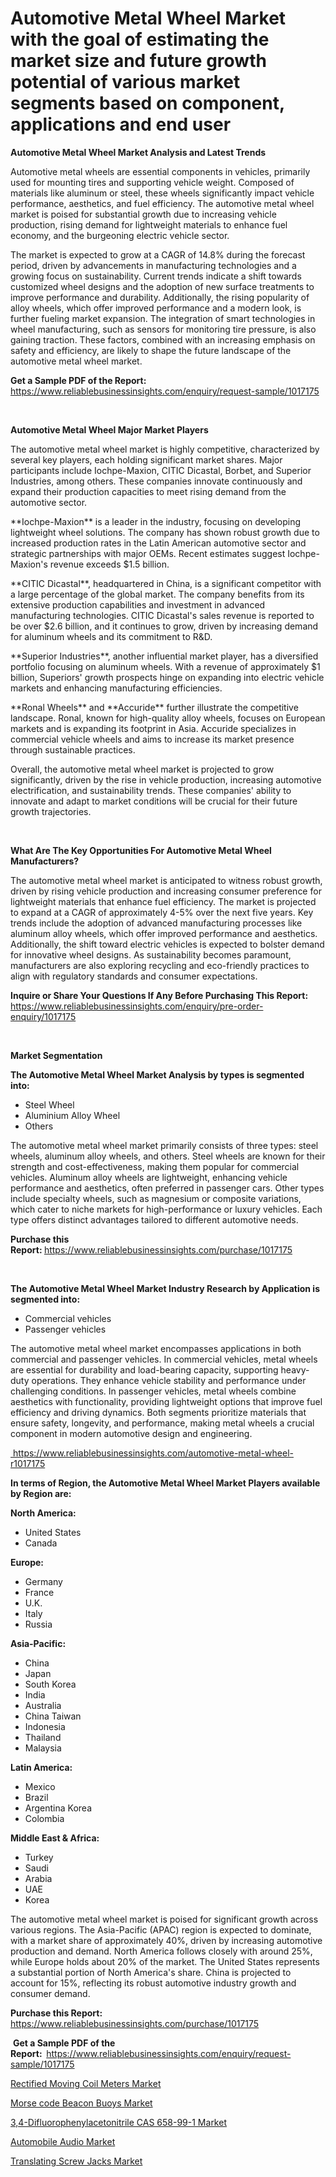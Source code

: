 <p><h1>Automotive Metal Wheel Market with the goal of estimating the market size and future growth potential of various market segments based on component, applications and end user</h1></p><p><strong>Automotive Metal Wheel Market Analysis and Latest Trends</strong></p>
<p><p>Automotive metal wheels are essential components in vehicles, primarily used for mounting tires and supporting vehicle weight. Composed of materials like aluminum or steel, these wheels significantly impact vehicle performance, aesthetics, and fuel efficiency. The automotive metal wheel market is poised for substantial growth due to increasing vehicle production, rising demand for lightweight materials to enhance fuel economy, and the burgeoning electric vehicle sector. </p><p>The market is expected to grow at a CAGR of 14.8% during the forecast period, driven by advancements in manufacturing technologies and a growing focus on sustainability. Current trends indicate a shift towards customized wheel designs and the adoption of new surface treatments to improve performance and durability. Additionally, the rising popularity of alloy wheels, which offer improved performance and a modern look, is further fueling market expansion. The integration of smart technologies in wheel manufacturing, such as sensors for monitoring tire pressure, is also gaining traction. These factors, combined with an increasing emphasis on safety and efficiency, are likely to shape the future landscape of the automotive metal wheel market.</p></p>
<p><strong>Get a Sample PDF of the Report:&nbsp;</strong> <a href="https://www.reliablebusinessinsights.com/enquiry/request-sample/1017175?utm_campaign=1119&utm_medium=2&utm_source=Github&utm_content=ia&utm_term=01112024&utm_id=automotive-metal-wheel">https://www.reliablebusinessinsights.com/enquiry/request-sample/1017175</a></p>
<p>&nbsp;</p>
<p><strong>Automotive Metal Wheel Major Market Players</strong></p>
<p><p>The automotive metal wheel market is highly competitive, characterized by several key players, each holding significant market shares. Major participants include Iochpe-Maxion, CITIC Dicastal, Borbet, and Superior Industries, among others. These companies innovate continuously and expand their production capacities to meet rising demand from the automotive sector.</p><p>**Iochpe-Maxion** is a leader in the industry, focusing on developing lightweight wheel solutions. The company has shown robust growth due to increased production rates in the Latin American automotive sector and strategic partnerships with major OEMs. Recent estimates suggest Iochpe-Maxion's revenue exceeds $1.5 billion.</p><p>**CITIC Dicastal**, headquartered in China, is a significant competitor with a large percentage of the global market. The company benefits from its extensive production capabilities and investment in advanced manufacturing technologies. CITIC Dicastal's sales revenue is reported to be over $2.6 billion, and it continues to grow, driven by increasing demand for aluminum wheels and its commitment to R&D.</p><p>**Superior Industries**, another influential market player, has a diversified portfolio focusing on aluminum wheels. With a revenue of approximately $1 billion, Superiors' growth prospects hinge on expanding into electric vehicle markets and enhancing manufacturing efficiencies.</p><p>**Ronal Wheels** and **Accuride** further illustrate the competitive landscape. Ronal, known for high-quality alloy wheels, focuses on European markets and is expanding its footprint in Asia. Accuride specializes in commercial vehicle wheels and aims to increase its market presence through sustainable practices.</p><p>Overall, the automotive metal wheel market is projected to grow significantly, driven by the rise in vehicle production, increasing automotive electrification, and sustainability trends. These companies' ability to innovate and adapt to market conditions will be crucial for their future growth trajectories.</p></p>
<p>&nbsp;</p>
<p><strong>What Are The Key Opportunities For Automotive Metal Wheel Manufacturers?</strong></p>
<p><p>The automotive metal wheel market is anticipated to witness robust growth, driven by rising vehicle production and increasing consumer preference for lightweight materials that enhance fuel efficiency. The market is projected to expand at a CAGR of approximately 4-5% over the next five years. Key trends include the adoption of advanced manufacturing processes like aluminum alloy wheels, which offer improved performance and aesthetics. Additionally, the shift toward electric vehicles is expected to bolster demand for innovative wheel designs. As sustainability becomes paramount, manufacturers are also exploring recycling and eco-friendly practices to align with regulatory standards and consumer expectations.</p></p>
<p><strong>Inquire or Share Your Questions If Any Before Purchasing This Report:</strong> <a href="https://www.reliablebusinessinsights.com/enquiry/pre-order-enquiry/1017175?utm_campaign=1119&utm_medium=2&utm_source=Github&utm_content=ia&utm_term=01112024&utm_id=automotive-metal-wheel">https://www.reliablebusinessinsights.com/enquiry/pre-order-enquiry/1017175</a></p>
<p>&nbsp;</p>
<p><strong>Market Segmentation</strong></p>
<p><strong>The Automotive Metal Wheel Market Analysis by types is segmented into:</strong></p>
<p><ul><li>Steel Wheel</li><li>Aluminium Alloy Wheel</li><li>Others</li></ul></p>
<p><p>The automotive metal wheel market primarily consists of three types: steel wheels, aluminum alloy wheels, and others. Steel wheels are known for their strength and cost-effectiveness, making them popular for commercial vehicles. Aluminum alloy wheels are lightweight, enhancing vehicle performance and aesthetics, often preferred in passenger cars. Other types include specialty wheels, such as magnesium or composite variations, which cater to niche markets for high-performance or luxury vehicles. Each type offers distinct advantages tailored to different automotive needs.</p></p>
<p><strong>Purchase this Report:&nbsp;</strong><a href="https://www.reliablebusinessinsights.com/purchase/1017175?utm_campaign=1119&utm_medium=2&utm_source=Github&utm_content=ia&utm_term=01112024&utm_id=automotive-metal-wheel">https://www.reliablebusinessinsights.com/purchase/1017175</a></p>
<p>&nbsp;</p>
<p><strong>The Automotive Metal Wheel Market Industry Research by Application is segmented into:</strong></p>
<p><ul><li>Commercial vehicles</li><li>Passenger vehicles</li></ul></p>
<p><p>The automotive metal wheel market encompasses applications in both commercial and passenger vehicles. In commercial vehicles, metal wheels are essential for durability and load-bearing capacity, supporting heavy-duty operations. They enhance vehicle stability and performance under challenging conditions. In passenger vehicles, metal wheels combine aesthetics with functionality, providing lightweight options that improve fuel efficiency and driving dynamics. Both segments prioritize materials that ensure safety, longevity, and performance, making metal wheels a crucial component in modern automotive design and engineering.</p></p>
<p><a href="https://www.reliablebusinessinsights.com/automotive-metal-wheel-r1017175?utm_campaign=1119&utm_medium=2&utm_source=Github&utm_content=ia&utm_term=01112024&utm_id=automotive-metal-wheel">&nbsp;https://www.reliablebusinessinsights.com/automotive-metal-wheel-r1017175</a></p>
<p><strong>In terms of Region, the Automotive Metal Wheel Market Players available by Region are:</strong></p>
<p>
    <p> <strong> North America: </strong>
        <ul>
            <li>United States</li>
            <li>Canada</li>
        </ul>
        </p> 
    <p> <strong> Europe: </strong>
        <ul>
            <li>Germany</li>
            <li>France</li>
            <li>U.K.</li>
            <li>Italy</li>
            <li>Russia</li>
        </ul>
        </p> 
    <p> <strong> Asia-Pacific: </strong>
        <ul>
            <li>China</li>
            <li>Japan</li>
            <li>South Korea</li>
            <li>India</li>
            <li>Australia</li>
            <li>China Taiwan</li>
            <li>Indonesia</li>
            <li>Thailand</li>
            <li>Malaysia</li>
        </ul>
        </p> 
    <p> <strong> Latin America: </strong>
        <ul>
            <li>Mexico</li>
            <li>Brazil</li>
            <li>Argentina Korea</li>
            <li>Colombia</li>
        </ul>
        </p> 
    <p> <strong> Middle East & Africa: </strong>
        <ul>
            <li>Turkey</li>
            <li>Saudi</li>
            <li>Arabia</li>
            <li>UAE</li>
            <li>Korea</li>
        </ul>
    </p>
    </p>
<p><p>The automotive metal wheel market is poised for significant growth across various regions. The Asia-Pacific (APAC) region is expected to dominate, with a market share of approximately 40%, driven by increasing automotive production and demand. North America follows closely with around 25%, while Europe holds about 20% of the market. The United States represents a substantial portion of North America's share. China is projected to account for 15%, reflecting its robust automotive industry growth and consumer demand.</p></p>
<p><strong>Purchase this Report: </strong><a href="https://www.reliablebusinessinsights.com/purchase/1017175?utm_campaign=1119&utm_medium=2&utm_source=Github&utm_content=ia&utm_term=01112024&utm_id=automotive-metal-wheel">https://www.reliablebusinessinsights.com/purchase/1017175</a></p>
<p>&nbsp;<strong>Get a Sample PDF of the Report:&nbsp;&nbsp;</strong><a href="https://www.reliablebusinessinsights.com/enquiry/request-sample/1017175?utm_campaign=1119&utm_medium=2&utm_source=Github&utm_content=ia&utm_term=01112024&utm_id=automotive-metal-wheel">https://www.reliablebusinessinsights.com/enquiry/request-sample/1017175</a></p>
<p><strong></strong></p>
<p><p><a href="https://issuu.com/reportprime-2/docs/rectified-moving-coil-meters-market_041a27e8fd5865?utm_campaign=1119&utm_medium=2&utm_source=Github&utm_content=ia&utm_term=01112024&utm_id=automotive-metal-wheel">Rectified Moving Coil Meters Market</a></p><p><a href="https://www.linkedin.com/pulse/morse-code-beacon-buoys-market-size-share-analysis--l5dpe?utm_campaign=1119&utm_medium=2&utm_source=Github&utm_content=ia&utm_term=01112024&utm_id=automotive-metal-wheel">Morse code Beacon Buoys Market</a></p><p><a href="https://www.linkedin.com/pulse/34-difluorophenylacetonitrile-cas-658-99-1-market-overview-sfape?utm_campaign=1119&utm_medium=2&utm_source=Github&utm_content=ia&utm_term=01112024&utm_id=automotive-metal-wheel">3,4-Difluorophenylacetonitrile CAS 658-99-1 Market</a></p><p><a href="https://github.com/cydskenna/Market-Research-Report-List-1/blob/main/automobile-audio-market.md?utm_campaign=1119&utm_medium=2&utm_source=Github&utm_content=ia&utm_term=01112024&utm_id=automotive-metal-wheel">Automobile Audio Market</a></p><p><a href="https://issuu.com/reportprime-2/docs/translating-screw-jacks-market-size_df250c53f2bd58?utm_campaign=1119&utm_medium=2&utm_source=Github&utm_content=ia&utm_term=01112024&utm_id=automotive-metal-wheel">Translating Screw Jacks Market</a></p></p>